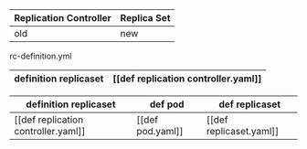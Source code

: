 | Replication Controller | Replica Set|
|-|-|
| old | new |

rc-definition.yml

| definition replicaset| [[def replication controller.yaml]]
|-|-|

| definition replicaset | def pod  | def replicaset |
|-|-| - |
| [[def replication controller.yaml]] | [[def pod.yaml]] | [[def replicaset.yaml]] |





